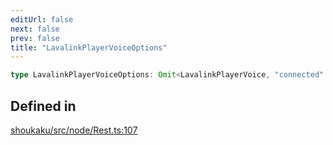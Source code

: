 ```yaml
---
editUrl: false
next: false
prev: false
title: "LavalinkPlayerVoiceOptions"
---
```


```ts
type LavalinkPlayerVoiceOptions: Omit<LavalinkPlayerVoice, "connected" | "ping">;
```

## Defined in

[shoukaku/src/node/Rest.ts:107](https://github.com/shipgirlproject/shoukaku/blob/30762f5af6c7b4176e69ee96fa39bc204a7cff21/src/node/Rest.ts#L107)
